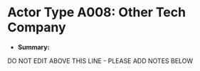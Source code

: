 # Actor Type A008: Other Tech Company

* **Summary:** 

DO NOT EDIT ABOVE THIS LINE - PLEASE ADD NOTES BELOW